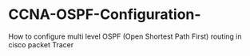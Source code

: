 # CCNA-OSPF-Configuration-
How to configure multi level OSPF (Open Shortest Path First) routing in cisco packet Tracer
